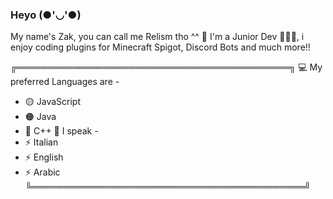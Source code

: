 ### Heyo (●'◡'●)

My name's Zak, you can call me Relism tho ^^ 🌼
I'm a Junior Dev 👨🏽‍💻, i enjoy coding plugins
for Minecraft Spigot, Discord Bots and much more!! 

╔════════════════════════════════════════════╗
  💻 My preferred Languages are -
  - 🟡 JavaScript
  - 🟠 Java
  - 🔵 C++ 
  💬 I speak -
  - ⚡ Italian
  - ⚡ English
  - ⚡ Arabic
╚════════════════════════════════════════════╝
